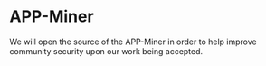 # APP-Miner
We will open the source of the APP-Miner in order to help improve community security upon our work being accepted.
